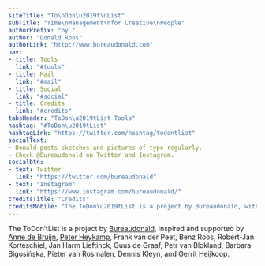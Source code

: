 ```yaml
---
siteTitle: "To\nDon\u2019t\nList"
subTitle: "Time\nManagement\nfor Creative\nPeople"
authorPrefix: "by "
author: "Donald Roos"
authorLink: "http://www.bureaudonald.com"
nav:
- title: Tools
  link: "#tools"
- title: Mail
  link: "#mail"
- title: Social
  link: "#social"
- title: Credits
  link: "#credits"
tabsHeader: "ToDon\u2019tList Tools"
hashtag: "#ToDon\u2019tList"
hashtagLink: "https://twitter.com/hashtag/todontlist"
socialText:
- Donald posts sketches and pictures of type regularly. 
- Check @Bureaudonald on Twitter and Instagram.
socialbtn:
- text: Twitter
  link: "https://twitter.com/bureaudonald"
- text: "Instagram"
  link: "https://www.instagram.com/bureaudonald/"
creditsTitle: "Credits"
creditsMobile: "The ToDon\u2019tList is a project by Bureaudonald, with the help of many others."
---
```

The ToDon’tList is a project by [Bureaudonald](http://www.bureaudonald.com), inspired and supported by [Anne de Bruijn](), [Peter Heykamp](), Frank van der Peet, Benz Roos, Robert-Jan Korteschiel, Jan Harm Lieftinck, Guus de Graaf, Petr van Blokland, Barbara Bigosińska, Pieter van Rosmalen, Dennis Kleyn, and Gerrit Heijkoop.
